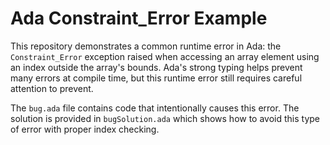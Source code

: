 # Ada Constraint_Error Example

This repository demonstrates a common runtime error in Ada: the `Constraint_Error` exception raised when accessing an array element using an index outside the array's bounds.  Ada's strong typing helps prevent many errors at compile time, but this runtime error still requires careful attention to prevent.

The `bug.ada` file contains code that intentionally causes this error. The solution is provided in `bugSolution.ada` which shows how to avoid this type of error with proper index checking.